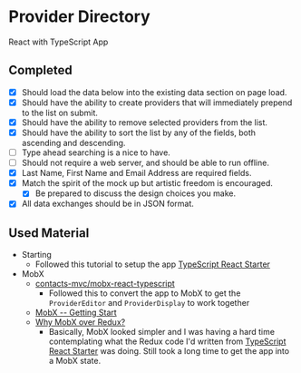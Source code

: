 # Provider Directory

React with TypeScript App

## Completed

- [x] Should load the data below into the existing data section on page load.
- [x] Should have the ability to create providers that will immediately prepend to the list on submit.
- [x] Should have the ability to remove selected providers from the list.
- [x] Should have the ability to sort the list by any of the fields, both ascending and descending.
- [ ] Type ahead searching is a nice to have.
- [ ] Should not require a web server, and should be able to run offline.
- [x] Last Name, First Name and Email Address are required fields.
- [x] Match the spirit of the mock up but artistic freedom is encouraged.
    - [x] Be prepared to discuss the design choices you make.
- [x] All data exchanges should be in JSON format.

## Used Material

- Starting
    - Followed this tutorial to setup the app [TypeScript React Starter](https://github.com/Microsoft/TypeScript-React-Starter)
- MobX
    - [contacts-mvc/mobx-react-typescript](https://github.com/contacts-mvc/mobx-react-typescript)
        - Followed this to convert the app to MobX to get the `ProviderEditor` and `ProviderDisplay` to work together
    - [MobX -- Getting Start](https://mobx.js.org/getting-started.html)
    - [Why MobX over Redux?](https://www.robinwieruch.de/redux-mobx-confusion/)
        - Basically, MobX looked simpler and I was having a hard time contemplating what the Redux code I'd written from [TypeScript React Starter](https://github.com/Microsoft/TypeScript-React-Starter) was doing. Still took a long time to get the app into a MobX state.
